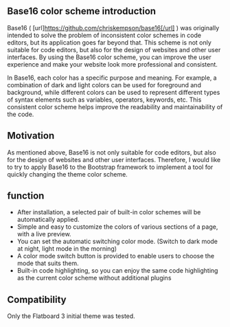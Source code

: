 ## Base16 color scheme introduction

Base16 ( [url]https://github.com/chriskempson/base16[/url] ) was originally intended to solve the problem of inconsistent color schemes in code editors, but its application goes far beyond that. This scheme is not only suitable for code editors, but also for the design of websites and other user interfaces. By using the Base16 color scheme, you can improve the user experience and make your website look more professional and consistent.

In Base16, each color has a specific purpose and meaning. For example, a combination of dark and light colors can be used for foreground and background, while different colors can be used to represent different types of syntax elements such as variables, operators, keywords, etc. This consistent color scheme helps improve the readability and maintainability of the code.

## Motivation

As mentioned above, Base16 is not only suitable for code editors, but also for the design of websites and other user interfaces. Therefore, I would like to try to apply Base16 to the Bootstrap framework to implement a tool for quickly changing the theme color scheme.

## function

- After installation, a selected pair of built-in color schemes will be automatically applied.
- Simple and easy to customize the colors of various sections of a page, with a live preview.
- You can set the automatic switching color mode. (Switch to dark mode at night, light mode in the morning)
- A color mode switch button is provided to enable users to choose the mode that suits them.
- Built-in code highlighting, so you can enjoy the same code highlighting as the current color scheme without additional plugins

## Compatibility

Only the Flatboard 3 initial theme was tested.
